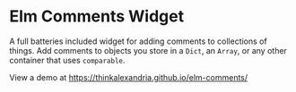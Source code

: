 # Elm Comments Widget

A full batteries included widget for adding comments to collections of things.
Add comments to objects you store in a `Dict`, an `Array`, or any other
container that uses `comparable`.

View a demo at https://thinkalexandria.github.io/elm-comments/
